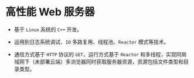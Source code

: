 # 高性能 Web 服务器

- 基于 `Linux` 系统的 `C++` 开发。

- 运用到日志系统调试、`IO` 多路复用、线程池、`Reactor` 模式等技术。

- 通信方式基于 `HTTP` 协议的 `GET`，运行方式基于 `Reactor` 和多线程，实现同局域网下（未部署云端）多浏览器同时获取服务器资源，资源包括文件类型和目录类型。
